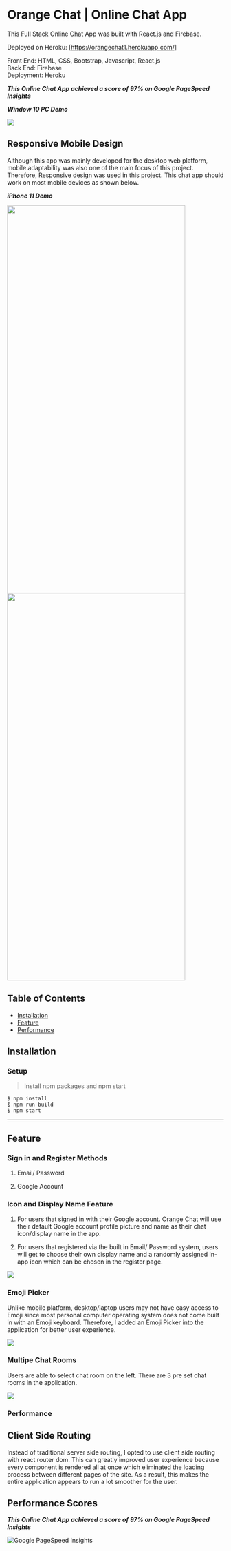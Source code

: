 # Orange Chat | Online Chat App

This Full Stack Online Chat App was built with React.js and Firebase. 

Deployed on Heroku: [https://orangechat1.herokuapp.com/]

Front End: HTML, CSS, Bootstrap, Javascript, React.js  
Back End: Firebase  
Deployment: Heroku  

***This Online Chat App achieved a score of 97% on Google PageSpeed Insights***

***Window 10 PC Demo***

<img src="https://github.com/jeffylau50/OnlineChatApp/blob/master/demo/pcDemo1.gif"/>


## Responsive Mobile Design

Although this app was mainly developed for the desktop web platform, mobile adaptability was also one of the main focus of this project. Therefore, Responsive design was used in this project. This chat app should work on most mobile devices as shown below.

***iPhone 11 Demo***

<img src="https://github.com/jeffylau50/OnlineChatApp/blob/master/demo/mobileDemo1.gif" width="414" height="900"/>


<img src="https://github.com/jeffylau50/OnlineChatApp/blob/master/demo/mobileDemo2.gif" width="414" height="900"/>



## Table of Contents

- [Installation](#installation)
- [Feature](#feature)
- [Performance](#Performance)

## Installation  
  
### Setup

> Install npm packages and npm start

```shell
$ npm install
$ npm run build
$ npm start

```

---

## Feature

### Sign in and Register Methods

1. Email/ Password  
  
2. Google Account

### Icon and Display Name Feature

1. For users that signed in with their Google account. Orange Chat will use their default Google account profile picture and name as their chat icon/display name in the app.

2. For users that registered via the built in Email/ Password system, users will get to choose their own display name and a randomly assigned in-app icon which can be chosen in the register page. 

<img src='https://res.cloudinary.com/djgjwxdih/image/upload/v1650176141/github/IconRandom_k0v6pp.gif'>

### Emoji Picker

Unlike mobile platform, desktop/laptop users may not have easy access to Emoji since most personal computer operating system does not come built in with an Emoji keyboard. Therefore, I added an Emoji Picker into the application for better user experience.

<img src="https://github.com/jeffylau50/OnlineChatApp/blob/master/demo/emojiDemo.PNG"/>

### Multipe Chat Rooms

Users are able to select chat room on the left. There are 3 pre set chat rooms in the application.

<img src="https://github.com/jeffylau50/OnlineChatApp/blob/master/demo/swichRoomDemo.gif"/>

### Performance

## Client Side Routing

Instead of traditional server side routing, I opted to use client side routing with react router dom. This can greatly improved user experience because every component is rendered all at once which eliminated the loading process between different pages of the site. As a result, this makes the entire application appears to run a lot smoother for the user.

## Performance Scores

***This Online Chat App achieved a score of 97% on Google PageSpeed Insights***

![Google PageSpeed Insights](https://res.cloudinary.com/djgjwxdih/image/upload/v1650090287/github/Capture_hvbp9k.png)